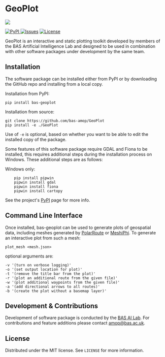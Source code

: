 # GeoPlot

![](logo.jpg)

<a href="https://pypi.org/project/bas-geoplot/"><img src="https://img.shields.io/pypi/v/bas-geoplot" alt="PyPI">
<a href="https://github.com/bas-amop/GeoPlot/issues"><img src="https://img.shields.io/github/issues/bas-amop/GeoPlot" alt="Issues"></a>
<a href="https://github.com/bas-amop/GeoPlot/blob/main/LICENSE"><img src="https://img.shields.io/github/license/bas-amop/GeoPlot" alt="License"></a>

GeoPlot is an interactive and static plotting toolkit developed by members of the BAS Artificial
Intelligence Lab and designed to be used in combination with other software packages under development by the same team.

## Installation
The software package can be installed either from PyPI or by downloading the GitHub repo and installing from a local copy.

Installation from PyPI:
```
pip install bas-geoplot
```

Installation from source:
```
git clone https://github.com/bas-amop/GeoPlot
pip install -e ./GeoPlot
```

Use of `-e` is optional, based on whether you want to be able to edit the installed copy of the package.

Some features of this software package require GDAL and Fiona to be installed, this requires additional steps during the installation process on Windows. These additional steps are as follows:

Windows only:
```
    pip install pipwin
    pipwin install gdal
    pipwin install fiona
    pipwin install cartopy
```

See the project's [PyPI](https://pypi.org/project/bas-geoplot/) page for more info.

## Command Line Interface

Once installed, bas-geoplot can be used to generate plots of geospatial data, including meshes generated by
[PolarRoute](https://github.com/bas-amop/PolarRoute) or [MeshiPhi](https://github.com/bas-amop/MeshiPhi). To generate an interactive plot from such a mesh:

```
plot_mesh <mesh.json>
```
optional arguments are:
```
-v '(turn on verbose logging)'
-o '(set output location for plot)'
-t '(remove the title bar from the plot)'
-r '(plot an additional route from the given file)'
-w '(plot additional waypoints from the given file)'
-a '(add directional arrows to all routes)'
-b '(create the plot without a basemap layer)'
```

## Development & Contributions
Development of software package is conducted by the [BAS AI Lab](https://www.bas.ac.uk/team/science-teams/ai-lab/).
For contributions and feature additions please contact [amop@bas.ac.uk](amop@bas.ac.uk).

## License
Distributed under the MIT license. See ``LICENSE`` for more information.
